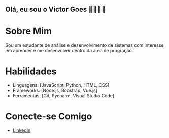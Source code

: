 ## Olá, eu sou o Victor Goes 👋👨🏻‍💻

# Sobre Mim
Sou um estudante de análise e desenvolvimento de sistemas com interesse em aprender e me desenvolver dentro da área de progração.

# Habilidades
- Linguagens: [JavaScript, Python, HTML, CSS]
- Frameworks: [Node.js, Boostrap, Vue.js]
- Ferramentas: [Git, Pycharm, Visual Studio Code]

# Conecte-se Comigo
- [LinkedIn](www.linkedin.com/in/victorgoes7)


